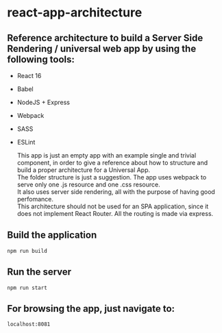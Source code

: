 # react-app-architecture

## Reference architecture to build a Server Side Rendering / universal web app by using the following tools:

* React 16
* Babel
* NodeJS + Express
* Webpack
* SASS
* ESLint

  This app is just an empty app with an example single and trivial component, in order to give a reference about how to structure and build a proper architecture for a Universal App.  
  The folder structure is just a suggestion. The app uses webpack to serve only one .js resource and one .css resource.  
  It also uses server side rendering, all with the purpose of having good perfomance.  
  This architecture should not be used for an SPA application, since it does not implement React Router. All the routing is made via express.

## Build the application
    npm run build
    
## Run the server
    npm run start
    
## For browsing the app, just navigate to:
    localhost:8081
